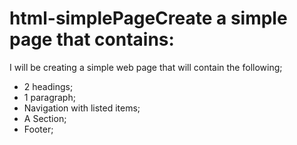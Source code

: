 # html-simplePageCreate a simple page that contains:

I  will be creating a simple web page that will contain the following;
- 2 headings;
- 1 paragraph;
- Navigation with listed items;
- A Section;
- Footer;
